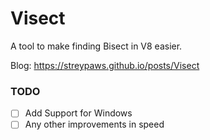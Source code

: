 # Visect

A tool to make finding Bisect in V8 easier.

Blog: https://streypaws.github.io/posts/Visect

### TODO
- [ ] Add Support for Windows
- [ ] Any other improvements in speed
